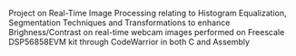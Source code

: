 Project on Real-Time Image Processing relating to Histogram Equalization, Segmentation Techniques and Transformations to enhance Brighness/Contrast on real-time webcam images performed on Freescale DSP56858EVM kit through CodeWarrior in both C and Assembly
